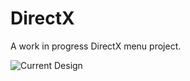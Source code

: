 # DirectX
A work in progress DirectX menu project. 

![Current Design](http://img.marcel-kirchhoff.de/9a2b5d28-772e-4873-a552-5b2922c22ea3.png)
